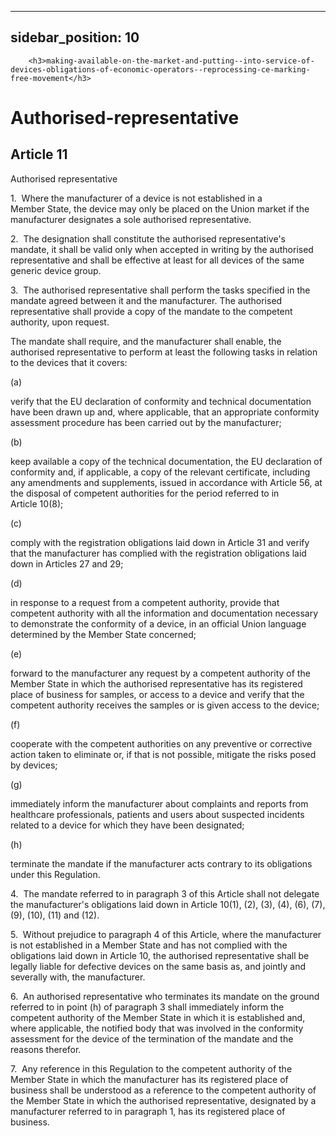 
---
sidebar_position: 10
---
        <h3>making-available-on-the-market-and-putting--into-service-of-devices-obligations-of-economic-operators--reprocessing-ce-marking-free-movement</h3>
<h1>Authorised-representative</h1>
<h2>Article 11</h2>
   <p class="stitle-article-norm">Authorised representative</p>
   <p class="norm">1.&nbsp;&nbsp;Where the manufacturer of a device is 
not established in a Member&nbsp;State, the device may only be placed on
 the Union market if the manufacturer designates a sole authorised 
representative.</p>
   <p class="norm">2.&nbsp;&nbsp;The designation shall constitute the 
authorised representative's mandate, it shall be valid only when 
accepted in writing by the authorised representative and shall be 
effective at least for all devices of the same generic device group.</p>
   <p class="norm">3.&nbsp;&nbsp;The authorised representative shall 
perform the tasks specified in the mandate agreed between it and the 
manufacturer. The authorised representative shall provide a copy of the 
mandate to the competent authority, upon request.</p>
   <p class="norm">The mandate shall require, and the manufacturer shall
 enable, the authorised representative to perform at least the following
 tasks in relation to the devices that it covers:</p>
   <div class="grid-container grid-list">
      <div class="list grid-list-column-1">
         <span>(a)&nbsp;</span>
      </div>
      <div class="grid-list-column-2">
         <p class="norm">verify that the EU declaration of conformity 
and technical documentation have been drawn up and, where applicable, 
that an appropriate conformity assessment procedure has been carried out
 by the manufacturer;</p>
      </div>
   </div>
   <div class="grid-container grid-list">
      <div class="list grid-list-column-1">
         <span>(b)&nbsp;</span>
      </div>
      <div class="grid-list-column-2">
         <p class="norm">keep available a copy of the technical 
documentation, the EU declaration of conformity and, if applicable, a 
copy of the relevant certificate, including any amendments and 
supplements, issued in accordance with Article&nbsp;56, at the disposal 
of competent authorities for the period referred to in 
Article&nbsp;10(8);</p>
      </div>
   </div>
   <div class="grid-container grid-list">
      <div class="list grid-list-column-1">
         <span>(c)&nbsp;</span>
      </div>
      <div class="grid-list-column-2">
         <p class="norm">comply with the registration obligations laid 
down in Article&nbsp;31 and verify that the manufacturer has complied 
with the registration obligations laid down in Articles&nbsp;27 and 29;</p>
      </div>
   </div>
   <div class="grid-container grid-list">
      <div class="list grid-list-column-1">
         <span>(d)&nbsp;</span>
      </div>
      <div class="grid-list-column-2">
         <p class="norm">in response to a request from a competent 
authority, provide that competent authority with all the information and
 documentation necessary to demonstrate the conformity of a device, in 
an official Union language determined by the Member&nbsp;State 
concerned;</p>
      </div>
   </div>
   <div class="grid-container grid-list">
      <div class="list grid-list-column-1">
         <span>(e)&nbsp;</span>
      </div>
      <div class="grid-list-column-2">
         <p class="norm">forward to the manufacturer any request by a 
competent authority of the Member&nbsp;State in which the authorised 
representative has its registered place of business for samples, or 
access to a device and verify that the competent authority receives the 
samples or is given access to the device;</p>
      </div>
   </div>
   <div class="grid-container grid-list">
      <div class="list grid-list-column-1">
         <span>(f)&nbsp;</span>
      </div>
      <div class="grid-list-column-2">
         <p class="norm">cooperate with the competent authorities on any
 preventive or corrective action taken to eliminate or, if that is not 
possible, mitigate the risks posed by devices;</p>
      </div>
   </div>
   <div class="grid-container grid-list">
      <div class="list grid-list-column-1">
         <span>(g)&nbsp;</span>
      </div>
      <div class="grid-list-column-2">
         <p class="norm">immediately inform the manufacturer about 
complaints and reports from healthcare professionals, patients and users
 about suspected incidents related to a device for which they have been 
designated;</p>
      </div>
   </div>
   <div class="grid-container grid-list">
      <div class="list grid-list-column-1">
         <span>(h)&nbsp;</span>
      </div>
      <div class="grid-list-column-2">
         <p class="norm">terminate the mandate if the manufacturer acts contrary to its obligations under this Regulation.</p>
      </div>
   </div>
   <p class="norm">4.&nbsp;&nbsp;The mandate referred to in 
paragraph&nbsp;3 of this Article&nbsp;shall not delegate the 
manufacturer's obligations laid down in Article&nbsp;10(1), (2), (3), 
(4), (6), (7), (9), (10), (11) and (12).</p>
   <p class="norm">5.&nbsp;&nbsp;Without prejudice to paragraph&nbsp;4 
of this Article, where the manufacturer is not established in a 
Member&nbsp;State and has not complied with the obligations laid down in
 Article&nbsp;10, the authorised representative shall be legally liable 
for defective devices on the same basis as, and jointly and severally 
with, the manufacturer.</p>
   <p class="norm">6.&nbsp;&nbsp;An authorised representative who 
terminates its mandate on the ground referred to in point&nbsp;(h) of 
paragraph&nbsp;3 shall immediately inform the competent authority of the
 Member&nbsp;State in which it is established and, where applicable, the
 notified body that was involved in the conformity assessment for the 
device of the termination of the mandate and the reasons therefor.</p>
   <p class="norm">7.&nbsp;&nbsp;Any reference in this Regulation to the
 competent authority of the Member&nbsp;State in which the manufacturer 
has its registered place of business shall be understood as a reference 
to the competent authority of the Member&nbsp;State in which the 
authorised representative, designated by a manufacturer referred to in 
paragraph&nbsp;1, has its registered place of business.</p>